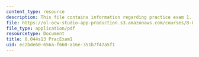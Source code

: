 ```yaml
---
content_type: resource
description: This file contains information regarding practice exam 1.
file: https://ol-ocw-studio-app-production.s3.amazonaws.com/courses/8-044-statistical-physics-i-spring-2013/ec2bde60656af660a16e351b7f47a5f1_MIT8_044S13_E1P.pdf
file_type: application/pdf
resourcetype: Document
title: 8.044s13 PracExam1
uid: ec2bde60-656a-f660-a16e-351b7f47a5f1
---
```

